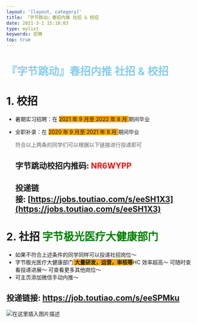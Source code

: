 ```yaml
---
layout: '[layout, category]'
title: 『字节跳动』春招内推 社招 & 校招
date: 2021-3-1 15:10:03
type: mylist
keywords: 招聘
top: true
---
```

## <h1 style="color: skyblue">『字节跳动』春招内推 社招 & 校招 </h1>

# 1. 校招
- 暑期实习招聘：在 <span style="background: orange">2021 年 9 月至 2022 年 8 月 </span>期间毕业
- 全职补录：在 <span style="background: orange">2020 年 9 月至 2021 年 8 月 </span>期间毕业

    <span style="color: #666">   符合以上两条的同学们可以根据以下链接进行投递即可</span>

    ## 字节跳动校招内推码: <span style="color: red">NR6WYPP</span>

    ## 投递链接: [https://jobs.toutiao.com/s/eeSH1X3](https://jobs.toutiao.com/s/eeSH1X3)

# 2. 社招 <span style="color: green">字节极光医疗大健康部门</span>
- 如果不符合上述条件的同学同样可以投递社招岗位～
- 字节极光医疗大健康部门<span style="background: orange"> **大量研发，运营，审核等**</span>HC 效率超高～ 可随时查看投递进展～ 可查看更多其他岗位～
- 可主页添加微信手动内推～
## 投递链接: https://job.toutiao.com/s/eeSPMku
![在这里插入图片描述](https://img-blog.csdnimg.cn/20210302183017725.jpg?x-oss-process=image/watermark,type_ZmFuZ3poZW5naGVpdGk,shadow_10,text_aHR0cHM6Ly9ibG9nLmNzZG4ubmV0L2x1bmh1aTE5OTRf,size_16,color_FFFFFF,t_70#pic_center)
